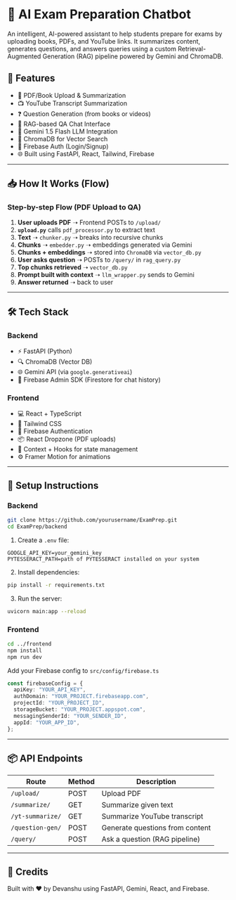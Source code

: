 # 📘 AI Exam Preparation Chatbot

An intelligent, AI-powered assistant to help students prepare for exams by uploading books, PDFs, and YouTube links. It summarizes content, generates questions, and answers queries using a custom Retrieval-Augmented Generation (RAG) pipeline powered by Gemini and ChromaDB.

## 🚀 Features

- 📄 PDF/Book Upload & Summarization
- 📺 YouTube Transcript Summarization
- ❓ Question Generation (from books or videos)
- 💬 RAG-based QA Chat Interface
- 🧠 Gemini 1.5 Flash LLM Integration
- 🧠 ChromaDB for Vector Search
- 🔐 Firebase Auth (Login/Signup)
- 🌐 Built using FastAPI, React, Tailwind, Firebase

---

## 📥 How It Works (Flow)

### Step-by-step Flow (PDF Upload to QA)

1. **User uploads PDF** ➝ Frontend POSTs to `/upload/`
2. **`upload.py`** calls `pdf_processor.py` to extract text
3. **Text** ➝ `chunker.py` ➝ breaks into recursive chunks
4. **Chunks** ➝ `embedder.py` ➝ embeddings generated via Gemini
5. **Chunks + embeddings** ➝ stored into `ChromaDB` via `vector_db.py`
6. **User asks question** ➝ POSTs to `/query/` in `rag_query.py`
7. **Top chunks retrieved** ➝ `vector_db.py`
8. **Prompt built with context** ➝ `llm_wrapper.py` sends to Gemini
9. **Answer returned** ➝ back to user

---

## 🛠️ Tech Stack

### Backend
- ⚡ FastAPI (Python)
- 🔍 ChromaDB (Vector DB)
- 🌐 Gemini API (via `google.generativeai`)
- 🔐 Firebase Admin SDK (Firestore for chat history)

### Frontend
- 💻 React + TypeScript
- 🎨 Tailwind CSS
- 🔐 Firebase Authentication
- 📦 React Dropzone (PDF uploads)
- 🧠 Context + Hooks for state management
- ⚙️ Framer Motion for animations

---

## 🔑 Setup Instructions

### Backend

```bash
git clone https://github.com/yourusername/ExamPrep.git
cd ExamPrep/backend
```

1. Create a `.env` file:

```env
GOOGLE_API_KEY=your_gemini_key
PYTESSERACT_PATH=path of PYTESSERACT installed on your system
```

2. Install dependencies:

```bash
pip install -r requirements.txt
```

3. Run the server:

```bash
uvicorn main:app --reload
```

### Frontend

```bash
cd ../frontend
npm install
npm run dev
```

Add your Firebase config to `src/config/firebase.ts`

```ts
const firebaseConfig = {
  apiKey: "YOUR_API_KEY",
  authDomain: "YOUR_PROJECT.firebaseapp.com",
  projectId: "YOUR_PROJECT_ID",
  storageBucket: "YOUR_PROJECT.appspot.com",
  messagingSenderId: "YOUR_SENDER_ID",
  appId: "YOUR_APP_ID",
};
```

---

## 📦 API Endpoints

| Route              | Method | Description |
|-------------------|--------|-------------|
| `/upload/`        | POST   | Upload PDF |
| `/summarize/`     | GET    | Summarize given text |
| `/yt-summarize/`  | GET    | Summarize YouTube transcript |
| `/question-gen/`  | POST   | Generate questions from content |
| `/query/`         | POST   | Ask a question (RAG pipeline) |

---

## 🤖 Credits

Built with ❤️ by Devanshu using FastAPI, Gemini, React, and Firebase.
